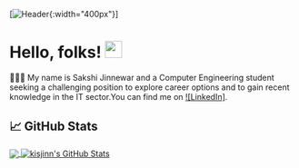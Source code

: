 [![Header](https://github.com/kisjinn/kisjinn/blob/main/images/Sakshi_Jinnewar.png "Header"){:width="400px"}]

# Hello, folks! <img src="https://github.com/kisjinn/kisjinn/blob/main/images/wave.gif" width="30px">

👩🏻‍💻 My name is Sakshi Jinnewar and a Computer Engineering student seeking a challenging position to explore career options and to gain recent knowledge in the IT sector.You can find me on [![LinkedIn]](https://www.linkedin.com/in/sakshi-jinnewar-322020/).

## &#x1f4c8; GitHub Stats

<a href="https://github.com/kisjinn/kisjinn">
  <img align="center" src="https://github-readme-stats.vercel.app/api/top-langs/?username=kisjinn&hide=java,html&title_color=ffffff&text_color=c9cacc&icon_color=2bbc8a&bg_color=1d1f21" />
</a>
<a href="https://github.com/kisjinn/kisjinn">
  <img align="center" src="https://github-readme-stats.vercel.app/api?username=kisjinn&show_icons=true&line_height=27&count_private=true&title_color=ffffff&text_color=c9cacc&icon_color=2bbc8a&bg_color=1d1f21" alt="kisjinn's GitHub Stats" />
</a>   

<!-- links to social media icons -->

<!-- icons without padding -->

[1.1]: http://i.imgur.com/9I6NRUm.png (github icon without padding)


<!-- links to your social media accounts -->

[1]: https://github.com/kisjinn/



<!-- Resources -->
<!-- Shields: https://shields.io/ -->
<!-- Icons: https://simpleicons.org/ -->
<!-- GitHub Stats: https://github.com/anuraghazra/github-readme-stats -->
<!-- Emojis: https://emojipedia.org/emoji/ -->
<!-- HTML Emojis: https://www.fileformat.info/index.htm -->


